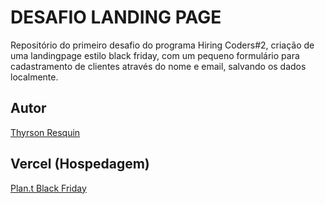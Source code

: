 # DESAFIO LANDING PAGE
Repositório do primeiro desafio do programa Hiring Coders#2, criação de uma landingpage estilo black friday,
 com um pequeno formulário para cadastramento de clientes através do nome e email, salvando os dados localmente.

## Autor
[Thyrson Resquin](https://www.linkedin.com/in/thyrson-resquin/)

## Vercel (Hospedagem)
[Plan.t Black Friday](https://desafio-gama-landingpage.vercel.app/)

